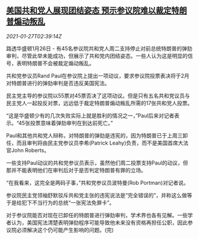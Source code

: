 <!--1611717797000-->
[美国共和党人展现团结姿态 预示参议院难以裁定特朗普煽动叛乱](https://cn.reuters.com/article/usa-politics-republican-0126-tues-idCNKBS29W08O)
------

<div><i>2021-01-27T02:39:14Z</i></div><p>路透华盛顿1月26日 - 有45名参议院共和党人周二支持停止对前总统特朗普的弹劾审判，尽管此举未能成功，但展示了共和党内团结姿态。一些人认为这是明显的信号，表明特朗普不会被裁定煽动叛乱。</p><p>共和党参议员Rand Paul在参议院上提出一项动议，要求参议院投票表决将于2月对特朗普进行的弹劾审判是否违反美国宪法。</p><p>民主党主导的参议院以55票对45票否决了这项动议。但是只有五名共和党议员与民主党人一起投反对票，远远低于裁定特朗普煽动叛乱所需的17张共和党人投票。</p><p>“这是华盛顿少有的几次失败实际上就是胜利的情况之一，”Paul后来对记者表示。“45张投票意味着弹劾审判在到达前死亡。”</p><p>Paul和其他共和党人辩称，对特朗普的弹劾是违宪的，因为特朗普已于上周三卸任，而且审判将由民主党参议员李希(Patrick Leahy)负责，而不是美国首席大法官John Roberts。</p><p>一些支持Paul动议的共和党参议员表示，虽然他们周二投票支持Paul的动议，但那并不能表明他们在审判后对于是否判定特朗普有罪的立场。</p><p>“在我看来，这完全是两码子事，”共和党参议员波特曼(Rob Portman)对记者说。</p><p>参议院民主党领袖舒默驳斥共和党主张的违宪说法是“完全错误的”，并称这么做等于是给犯下不当行为的总统“一张宪法免罪卡”。</p><p>对于参议院能否对现在已卸任的特朗普进行弹劾审判，学术界也各有见解。一些学者认为，美国宪法清楚表明弹劾程序可能导致他未来没有资格再担任公职，因此参议院必须解决这个仍可能产生影响的问题。(完)</p>

